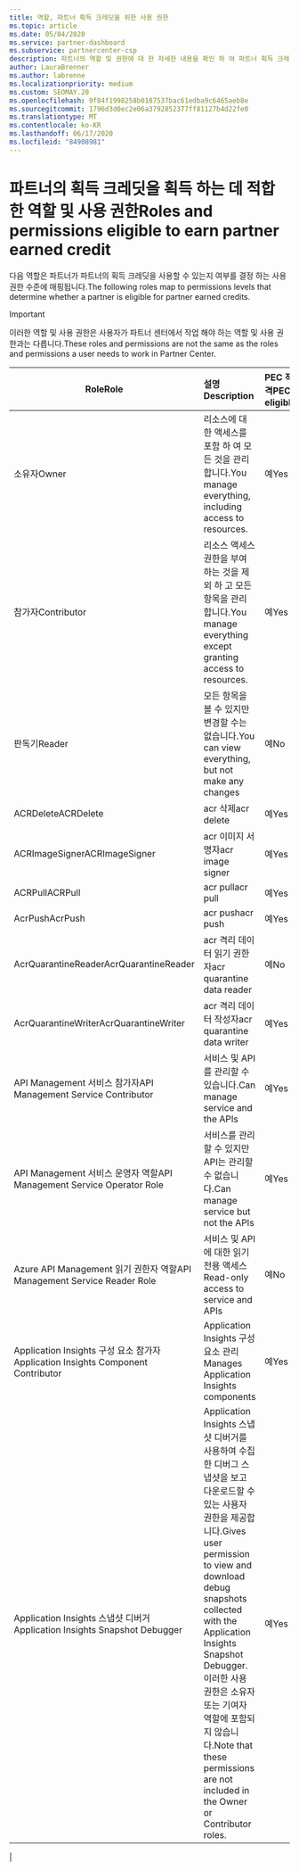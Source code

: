```yaml
---
title: 역할, 파트너 획득 크레딧을 위한 사용 권한
ms.topic: article
ms.date: 05/04/2020
ms.service: partner-dashboard
ms.subservice: partnercenter-csp
description: 파트너의 역할 및 권한에 대 한 자세한 내용을 확인 하 여 파트너 획득 크레딧을 받을 수 있습니다. 이러한 작업은 파트너 센터에서 작업 하는 역할과 다릅니다.
author: LauraBrenner
ms.author: labrenne
ms.localizationpriority: medium
ms.custom: SEOMAY.20
ms.openlocfilehash: 9f84f1998258b0187537bac61edba9c6465aeb8e
ms.sourcegitcommit: 1796d3d0ec2e06a3792852377ff81127b4d22fe0
ms.translationtype: MT
ms.contentlocale: ko-KR
ms.lasthandoff: 06/17/2020
ms.locfileid: "84908981"
---
```

# <a name="roles-and-permissions-eligible-to-earn-partner-earned-credit"></a><span data-ttu-id="e886b-104">파트너의 획득 크레딧을 획득 하는 데 적합 한 역할 및 사용 권한</span><span class="sxs-lookup"><span data-stu-id="e886b-104">Roles and permissions eligible to earn partner earned credit</span></span>

<span data-ttu-id="e886b-105">다음 역할은 파트너가 파트너의 획득 크레딧을 사용할 수 있는지 여부를 결정 하는 사용 권한 수준에 매핑됩니다.</span><span class="sxs-lookup"><span data-stu-id="e886b-105">The following roles map to permissions levels that determine whether a partner is eligible for partner earned credits.</span></span>

>[!Important]
><span data-ttu-id="e886b-106">이러한 역할 및 사용 권한은 사용자가 파트너 센터에서 작업 해야 하는 역할 및 사용 권한과는 다릅니다.</span><span class="sxs-lookup"><span data-stu-id="e886b-106">These roles and permissions are not the same as the roles and permissions a user needs to work in Partner Center.</span></span>

|<span data-ttu-id="e886b-107">**Role**</span><span class="sxs-lookup"><span data-stu-id="e886b-107">**Role**</span></span>   |<span data-ttu-id="e886b-108">**설명**</span><span class="sxs-lookup"><span data-stu-id="e886b-108">**Description**</span></span>   |<span data-ttu-id="e886b-109">**PEC 적격**</span><span class="sxs-lookup"><span data-stu-id="e886b-109">**PEC eligible**</span></span>   |
|-----------------|:------------------|:--------------|
|<span data-ttu-id="e886b-110">소유자</span><span class="sxs-lookup"><span data-stu-id="e886b-110">Owner</span></span>  |<span data-ttu-id="e886b-111">리소스에 대 한 액세스를 포함 하 여 모든 것을 관리 합니다.</span><span class="sxs-lookup"><span data-stu-id="e886b-111">You manage everything, including access to resources.</span></span>|<span data-ttu-id="e886b-112">예</span><span class="sxs-lookup"><span data-stu-id="e886b-112">Yes</span></span>|
|<span data-ttu-id="e886b-113">참가자</span><span class="sxs-lookup"><span data-stu-id="e886b-113">Contributor</span></span> |<span data-ttu-id="e886b-114">리소스 액세스 권한을 부여 하는 것을 제외 하 고 모든 항목을 관리 합니다.</span><span class="sxs-lookup"><span data-stu-id="e886b-114">You manage everything except granting access to resources.</span></span>|<span data-ttu-id="e886b-115">예</span><span class="sxs-lookup"><span data-stu-id="e886b-115">Yes</span></span>|
|<span data-ttu-id="e886b-116">판독기</span><span class="sxs-lookup"><span data-stu-id="e886b-116">Reader</span></span>|<span data-ttu-id="e886b-117">모든 항목을 볼 수 있지만 변경할 수는 없습니다.</span><span class="sxs-lookup"><span data-stu-id="e886b-117">You can view everything, but not make any changes</span></span>|<span data-ttu-id="e886b-118">예</span><span class="sxs-lookup"><span data-stu-id="e886b-118">No</span></span>|
|<span data-ttu-id="e886b-119">ACRDelete</span><span class="sxs-lookup"><span data-stu-id="e886b-119">ACRDelete</span></span>|<span data-ttu-id="e886b-120">acr 삭제</span><span class="sxs-lookup"><span data-stu-id="e886b-120">acr delete</span></span>|<span data-ttu-id="e886b-121">예</span><span class="sxs-lookup"><span data-stu-id="e886b-121">Yes</span></span>|
|<span data-ttu-id="e886b-122">ACRImageSigner</span><span class="sxs-lookup"><span data-stu-id="e886b-122">ACRImageSigner</span></span>|<span data-ttu-id="e886b-123">acr 이미지 서명자</span><span class="sxs-lookup"><span data-stu-id="e886b-123">acr image signer</span></span>|<span data-ttu-id="e886b-124">예</span><span class="sxs-lookup"><span data-stu-id="e886b-124">Yes</span></span>|
|<span data-ttu-id="e886b-125">ACRPull</span><span class="sxs-lookup"><span data-stu-id="e886b-125">ACRPull</span></span>|<span data-ttu-id="e886b-126">acr pull</span><span class="sxs-lookup"><span data-stu-id="e886b-126">acr pull</span></span>|<span data-ttu-id="e886b-127">예</span><span class="sxs-lookup"><span data-stu-id="e886b-127">Yes</span></span>|
|<span data-ttu-id="e886b-128">AcrPush</span><span class="sxs-lookup"><span data-stu-id="e886b-128">AcrPush</span></span>|<span data-ttu-id="e886b-129">acr push</span><span class="sxs-lookup"><span data-stu-id="e886b-129">acr push</span></span>|<span data-ttu-id="e886b-130">예</span><span class="sxs-lookup"><span data-stu-id="e886b-130">Yes</span></span>|
|<span data-ttu-id="e886b-131">AcrQuarantineReader</span><span class="sxs-lookup"><span data-stu-id="e886b-131">AcrQuarantineReader</span></span>|<span data-ttu-id="e886b-132">acr 격리 데이터 읽기 권한자</span><span class="sxs-lookup"><span data-stu-id="e886b-132">acr quarantine data reader</span></span>|<span data-ttu-id="e886b-133">예</span><span class="sxs-lookup"><span data-stu-id="e886b-133">No</span></span>|
|<span data-ttu-id="e886b-134">AcrQuarantineWriter</span><span class="sxs-lookup"><span data-stu-id="e886b-134">AcrQuarantineWriter</span></span>| <span data-ttu-id="e886b-135">acr 격리 데이터 작성자</span><span class="sxs-lookup"><span data-stu-id="e886b-135">acr quarantine data writer</span></span>|<span data-ttu-id="e886b-136">예</span><span class="sxs-lookup"><span data-stu-id="e886b-136">Yes</span></span>|
|<span data-ttu-id="e886b-137">API Management 서비스 참가자</span><span class="sxs-lookup"><span data-stu-id="e886b-137">API Management Service Contributor</span></span>|<span data-ttu-id="e886b-138">서비스 및 API를 관리할 수 있습니다.</span><span class="sxs-lookup"><span data-stu-id="e886b-138">Can manage service and the APIs</span></span>|<span data-ttu-id="e886b-139">예</span><span class="sxs-lookup"><span data-stu-id="e886b-139">Yes</span></span>|
|<span data-ttu-id="e886b-140">API Management 서비스 운영자 역할</span><span class="sxs-lookup"><span data-stu-id="e886b-140">API Management Service Operator Role</span></span>|<span data-ttu-id="e886b-141">서비스를 관리할 수 있지만 API는 관리할 수 없습니다.</span><span class="sxs-lookup"><span data-stu-id="e886b-141">Can manage service but not the APIs</span></span>|<span data-ttu-id="e886b-142">예</span><span class="sxs-lookup"><span data-stu-id="e886b-142">Yes</span></span>|
|<span data-ttu-id="e886b-143">Azure API Management 읽기 권한자 역할</span><span class="sxs-lookup"><span data-stu-id="e886b-143">API Management Service Reader Role</span></span>|<span data-ttu-id="e886b-144">서비스 및 API에 대한 읽기 전용 액세스</span><span class="sxs-lookup"><span data-stu-id="e886b-144">Read-only access to service and APIs</span></span>|<span data-ttu-id="e886b-145">예</span><span class="sxs-lookup"><span data-stu-id="e886b-145">No</span></span>|
|<span data-ttu-id="e886b-146">Application Insights 구성 요소 참가자</span><span class="sxs-lookup"><span data-stu-id="e886b-146">Application Insights Component Contributor</span></span>|<span data-ttu-id="e886b-147">Application Insights 구성 요소 관리</span><span class="sxs-lookup"><span data-stu-id="e886b-147">Manages Application Insights components</span></span>|<span data-ttu-id="e886b-148">예</span><span class="sxs-lookup"><span data-stu-id="e886b-148">Yes</span></span>|
|<span data-ttu-id="e886b-149">Application Insights 스냅샷 디버거</span><span class="sxs-lookup"><span data-stu-id="e886b-149">Application Insights Snapshot Debugger</span></span>|<span data-ttu-id="e886b-150">Application Insights 스냅샷 디버거를 사용하여 수집한 디버그 스냅샷을 보고 다운로드할 수 있는 사용자 권한을 제공합니다.</span><span class="sxs-lookup"><span data-stu-id="e886b-150">Gives user permission to view and download debug snapshots collected with the Application Insights Snapshot Debugger.</span></span> <span data-ttu-id="e886b-151">이러한 사용 권한은 소유자 또는 기여자 역할에 포함되지 않습니다.</span><span class="sxs-lookup"><span data-stu-id="e886b-151">Note that these permissions are not included in the Owner or Contributor roles.</span></span>|<span data-ttu-id="e886b-152">예</span><span class="sxs-lookup"><span data-stu-id="e886b-152">Yes</span></span>|
|